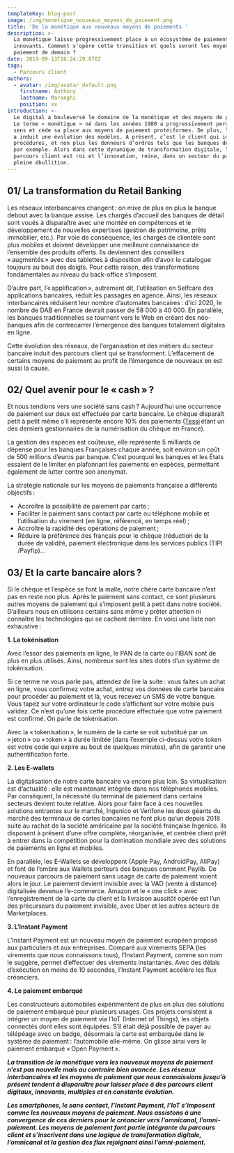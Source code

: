 ```yaml
---
templateKey: blog-post
image: /img/monétique_nouveaux_moyens_de_paiement.png
title: 'De la monétique aux nouveaux moyens de paiements '
description: >-
  La monétique laisse progressivement place à un écosystème de paiements
  innovants. Comment s'opère cette transition et quels seront les moyens de
  paiement de demain ?
date: 2019-09-13T16:24:29.670Z
tags:
  - Parcours client
authors:
  - avatar: /img/avatar_default.png
    firstname: Anthony
    lastname: Maranghi
    position: xx
introduction: >-
  Le digital a bouleversé le domaine de la monétique et des moyens de paiement.
  Le terme « monétique » né dans les années 1980 a progressivement perdu de son
  sens et cède sa place aux moyens de paiement protéiformes. De plus, le digital
  a induit une évolution des modèles. A présent, c’est le client qui impose les
  procédures, et non plus les donneurs d’ordres tels que les banques de détail
  par exemple. Alors dans cette dynamique de transformation digitale, le
  parcours client est roi et l’innovation, reine, dans un secteur du paiement en
  pleine ébullition.
---
```

## 01/ La transformation du Retail Banking

Les réseaux interbancaires changent : on mixe de plus en plus la banque debout avec la banque assise. Les chargés d’accueil des banques de détail sont voués à disparaître avec une montée en compétences et le développement de nouvelles expertises (gestion de patrimoine, prêts immobilier, etc.). Par voie de conséquence, les chargés de clientèle sont plus mobiles et doivent développer une meilleure connaissance de l’ensemble des produits offerts. Ils deviennent des conseillers « augmentés » avec des tablettes à disposition afin d’avoir le catalogue toujours au bout des doigts. Pour cette raison, des transformations fondamentales au niveau du back-office s’imposent.

D’autre part, l’« applification », autrement dit, l’utilisation en Selfcare des applications bancaires, réduit les passages en agence. Ainsi, les réseaux interbancaires réduisent leur nombre d’automates bancaires : d’ici 2020, le nombre de DAB en France devrait passer de 58 000 à 40 000. En parallèle, les banques traditionnelles se tournent vers le Web en créant des néo-banques afin de contrecarrer l’émergence des banques totalement digitales en ligne.

Cette évolution des réseaux, de l’organisation et des métiers du secteur bancaire induit des parcours client qui se transforment. L’effacement de certains moyens de paiement au profit de l’émergence de nouveaux en est aussi la cause.

## 02/ Quel avenir pour le « cash » ?

Et nous tendions vers une société sans cash ? Aujourd’hui une occurrence de paiement sur deux est effectuée par carte bancaire. Le chèque disparaît petit à petit même s’il représente encore 10% des paiements ([Tessi](www.tessi.eu) étant un des derniers gestionnaires de la numérisation du chèque en France).

La gestion des espèces est coûteuse, elle représente 5 milliards de dépense pour les banques Françaises chaque année, soit environ un coût de 500 millions d’euros par banque. C’est pourquoi les banques et les États essaient de le limiter en plafonnant les paiements en espèces, permettant également de lutter contre son anonymat.

La stratégie nationale sur les moyens de paiements française a différents objectifs :

* Accroître la possibilité de paiement par carte ;
* Faciliter le paiement sans contact par carte ou téléphone mobile et l’utilisation du virement (en ligne, référencé, en temps réel) ;
* Accroître la rapidité des opérations de paiement ;
* Réduire la préférence des français pour le chèque (réduction de la durée de validité, paiement électronique dans les services publics (TIPI /Payfip)…

## 03/ Et la carte bancaire alors ?

Si le chèque et l’espèce se font la malle, notre chère carte bancaire n’est pas en reste non plus. Après le paiement sans contact, ce sont plusieurs autres moyens de paiement qui s’imposent petit à petit dans notre société. D’ailleurs nous en utilisons certains sans même y prêter attention ni connaître les technologies qui se cachent derrière. En voici une liste non exhaustive :

**1. La tokénisation**

Avec l’essor des paiements en ligne, le PAN de la carte ou l’IBAN sont de plus en plus utilisés. Ainsi, nombreux sont les sites dotés d’un système de tokénisation.

Si ce terme ne vous parle pas, attendez de lire la suite : vous faites un achat en ligne, vous confirmez votre achat, entrez vos données de carte bancaire pour procéder au paiement et là, vous recevez un SMS de votre banque. Vous tapez sur votre ordinateur le code s’affichant sur votre mobile puis validez. Ce n’est qu’une fois cette procédure effectuée que votre paiement est confirmé. On parle de tokénisation.

Avec la « tokenisation », le numéro de la carte se voit substitué par un « jeton » ou « token » à durée limitée (dans l’exemple ci-dessus votre token est votre code qui expire au bout de quelques minutes), afin de garantir une authentification forte.

**2. Les E-wallets**

La digitalisation de notre carte bancaire va encore plus loin. Sa virtualisation est d’actualité : elle est maintenant intégrée dans nos téléphones mobiles. Par conséquent, la nécessité du terminal de paiement dans certains secteurs devient toute relative. Alors pour faire face à ces nouvelles solutions entrantes sur le marché, Ingenico et Verifone les deux géants du marché des terminaux de cartes bancaires ne font plus qu’un depuis 2018 suite au rachat de la société américaine par la société française Ingenico. Ils disposent à présent d’une offre complète, réorganisée, et centrée client prêt à entrer dans la compétition pour la domination mondiale avec des solutions de paiements en ligne et mobiles.

En parallèle, les E-Wallets se développent (Apple Pay, AndroidPay, AliPay) et font de l’ombre aux Wallets porteurs des banques comment Paylib. De nouveaux parcours de paiement sans usage de carte de paiement voient alors le jour. Le paiement devient invisible avec la VAD (vente à distance) digitalisée devenue l’e-commerce. Amazon et le « one click » avec l’enregistrement de la carte du client et la livraison aussitôt opérée est l’un des précurseurs du paiement invisible, avec Uber et les autres acteurs de Marketplaces.

**3. L’Instant Payment**

L’Instant Payment est un nouveau moyen de paiement européen proposé aux particuliers et aux entreprises. Comparé aux virements SEPA (les virements que nous connaissons tous), l’Instant Payment, comme son nom le suggère, permet d’effectuer des virements instantanés. Avec des délais d’exécution en moins de 10 secondes, l’Instant Payment accélère les flux créanciers.

**4. Le paiement embarqué**

Les constructeurs automobiles expérimentent de plus en plus des solutions de paiement embarqué pour plusieurs usages. Ces projets consistent à intégrer un moyen de paiement via l’IoT (Internet of Things), les objets connectés dont elles sont équipées. S’il était déjà possible de payer au télépéage avec un badge, désormais la carte est embarquée dans le système de paiement : l’automobile elle-même. On glisse ainsi vers le paiement embarqué « Open Payment ».

_**La transition de la monétique vers les nouveaux moyens de paiement n’est pas nouvelle mais au contraire bien avancée. Les réseaux interbancaires et les moyens de paiement que nous connaissions jusqu’à présent tendent à disparaître pour laisser place à des parcours client digitaux, innovants, multiples et en constante évolution.**_

_**Les smartphones, le sans contact, l’Instant Payment, l’IoT s’imposent comme les nouveaux moyens de paiement. Nous assistons à une convergence de ces derniers pour le créancier vers l’omnicanal, l’omni-paiement. Les moyens de paiement font partie intégrante du parcours client et s’inscrivent dans une logique de transformation digitale, l’omnicanal et la gestion des flux rejoignant ainsi l’omni-paiement.**_
